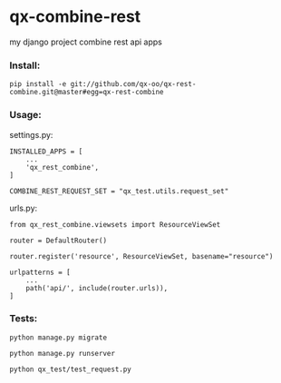 # qx-combine-rest

my django project combine rest api apps

### Install:

    pip install -e git://github.com/qx-oo/qx-rest-combine.git@master#egg=qx-rest-combine

### Usage:

settings.py:

    INSTALLED_APPS = [
        ...
        'qx_rest_combine',
    ]

    COMBINE_REST_REQUEST_SET = "qx_test.utils.request_set"

urls.py:

    from qx_rest_combine.viewsets import ResourceViewSet

    router = DefaultRouter()

    router.register('resource', ResourceViewSet, basename="resource")

    urlpatterns = [
        ...
        path('api/', include(router.urls)),
    ]

### Tests:

    python manage.py migrate

    python manage.py runserver

    python qx_test/test_request.py